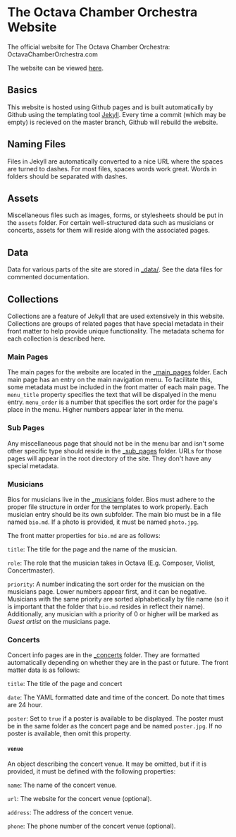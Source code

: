 # The Octava Chamber Orchestra Website

The official website for The Octava Chamber Orchestra: OctavaChamberOrchestra.com

The website can be viewed [here](https://octava-chamber-orchestra.github.io).

## Basics

This website is hosted using Github pages and is built automatically by Github using the templating tool [Jekyll](https://jekyllrb.com/docs/). Every time a commit (which may be empty) is recieved on the master branch, Github will rebuild the website.

## Naming Files

Files in Jekyll are automatically converted to a nice URL where the spaces are turned to dashes. For most files, spaces words work great. Words in folders should be separated with dashes.

## Assets

Miscellaneous files such as images, forms, or stylesheets should be put in the `assets` folder. For certain well-structured data such as musicians or concerts, assets for them will reside along with the associated pages.

## Data

Data for various parts of the site are stored in [_data/](_data). See the data files for commented documentation.

## Collections

Collections are a feature of Jekyll that are used extensively in this website. Collections are groups of related pages that have special metadata in their front matter to help provide unique functionality. The metadata schema for each collection is described here.

### Main Pages

The main pages for the website are located in the [_main_pages](_main_pages/) folder. Each main page has an entry on the main navigation menu. To facilitate this, some metadata must be included in the front matter of each main page. The `menu_title` property specifies the text that will be dispalyed in the menu entry. `menu_order` is a number that specifies the sort order for the page's place in the menu. Higher numbers appear later in the menu.

### Sub Pages

Any miscellaneous page that should not be in the menu bar and isn't some other specific type should reside in the [_sub_pages](_sub_pages/) folder. URLs for those pages will appear in the root directory of the site. They don't have any special metadata.

### Musicians

Bios for musicians live in the [_musicians](_musicians/) folder. Bios must adhere to the proper file structure in order for the templates to work properly. Each musician entry should be its own subfolder. The main bio must be in a file named `bio.md`. If a photo is provided, it must be named `photo.jpg`.

The front matter properties for `bio.md` are as follows:

`title`: The title for the page and the name of the musician.

`role`: The role that the musician takes in Octava (E.g. Composer, Violist, Concertmaster).

`priority`: A number indicating the sort order for the musician on the musicians page. Lower numbers appear first, and it can be negative. Musicians with the same priority are sorted alphabetically by file name (so it is important that the folder that `bio.md` resides in reflect their name). Additionally,
any musician with a priority of 0 or higher will be marked as *Guest artist* on the musicians page.

### Concerts

Concert info pages are in the [_concerts](concerts/) folder. They are formatted automatically depending on whether they are in the past or future. The front matter data is as follows:

`title`: The title of the page and concert

`date`: The YAML formatted date and time of the concert. Do note that times are 24 hour.

`poster`: Set to `true` if a poster is available to be displayed. The poster must be in the same folder as the concert page and be named `poster.jpg`. If no poster is available, then omit this property.

#### `venue`

An object describing the concert venue. It may be omitted, but if it is provided, it must be defined with the following properties:

`name`: The name of the concert venue.

`url`: The website for the concert venue (optional).

`address`: The address of the concert venue.

`phone`: The phone number of the concert venue (optional).